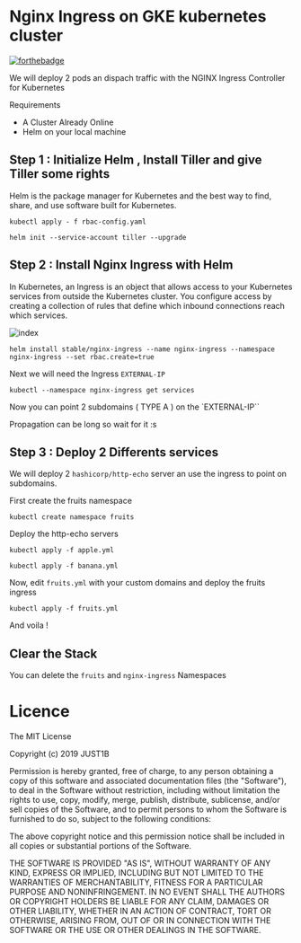 # Nginx Ingress on GKE kubernetes cluster

[![forthebadge](https://forthebadge.com/images/badges/made-with-go.svg)](https://forthebadge.com)

We will deploy 2 pods an dispach traffic with the NGINX Ingress Controller for Kubernetes

Requirements

- A Cluster Already Online
- Helm on your local machine

## Step 1 : Initialize Helm , Install Tiller and give Tiller some rights

Helm is the package manager for Kubernetes and the best way to find, share, and use software built for Kubernetes.

```
kubectl apply - f rbac-config.yaml
```

```
helm init --service-account tiller --upgrade
```

## Step 2 : Install Nginx Ingress with Helm

In Kubernetes, an Ingress is an object that allows access to your Kubernetes services from outside the Kubernetes cluster. You configure access by creating a collection of rules that define which inbound connections reach which services.

![index](https://github.com/Just1B/Kubernetes_Nginx_Ingress/raw/master/screens/ingress.png)

```
helm install stable/nginx-ingress --name nginx-ingress --namespace nginx-ingress --set rbac.create=true
```

Next we will need the Ingress `EXTERNAL-IP`

```
kubectl --namespace nginx-ingress get services
```

Now you can point 2 subdomains ( TYPE A ) on the `EXTERNAL-IP``

Propagation can be long so wait for it :s

## Step 3 : Deploy 2 Differents services

We will deploy 2 `hashicorp/http-echo` server an use the ingress to point on subdomains.

First create the fruits namespace

```
kubectl create namespace fruits
```

Deploy the http-echo servers

```
kubectl apply -f apple.yml
```

```
kubectl apply -f banana.yml
```

Now, edit `fruits.yml` with your custom domains and deploy the fruits ingress

```
kubectl apply -f fruits.yml
```

And voila !

## Clear the Stack

You can delete the `fruits` and `nginx-ingress` Namespaces

# Licence

The MIT License

Copyright (c) 2019 JUST1B

Permission is hereby granted, free of charge, to any person obtaining a copy of this software and associated documentation files (the "Software"), to deal in the Software without restriction, including without limitation the rights to use, copy, modify, merge, publish, distribute, sublicense, and/or sell copies of the Software, and to permit persons to whom the Software is furnished to do so, subject to the following conditions:

The above copyright notice and this permission notice shall be included in all copies or substantial portions of the Software.

THE SOFTWARE IS PROVIDED "AS IS", WITHOUT WARRANTY OF ANY KIND, EXPRESS OR IMPLIED, INCLUDING BUT NOT LIMITED TO THE WARRANTIES OF MERCHANTABILITY, FITNESS FOR A PARTICULAR PURPOSE AND NONINFRINGEMENT. IN NO EVENT SHALL THE AUTHORS OR COPYRIGHT HOLDERS BE LIABLE FOR ANY CLAIM, DAMAGES OR OTHER LIABILITY, WHETHER IN AN ACTION OF CONTRACT, TORT OR OTHERWISE, ARISING FROM, OUT OF OR IN CONNECTION WITH THE SOFTWARE OR THE USE OR OTHER DEALINGS IN THE SOFTWARE.
